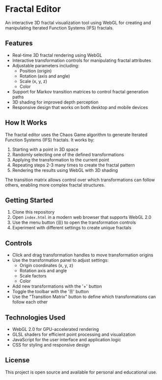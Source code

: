 # Fractal Editor

An interactive 3D fractal visualization tool using WebGL for creating and manipulating Iterated Function Systems (IFS) fractals.

## Features

- Real-time 3D fractal rendering using WebGL
- Interactive transformation controls for manipulating fractal attributes
- Adjustable parameters including:
  - Position (origin)
  - Rotation (axis and angle)
  - Scale (x, y, z)
  - Color
- Support for Markov transition matrices to control fractal generation paths
- 3D shading for improved depth perception
- Responsive design that works on both desktop and mobile devices

## How It Works

The fractal editor uses the Chaos Game algorithm to generate Iterated Function Systems (IFS) fractals. It works by:

1. Starting with a point in 3D space
2. Randomly selecting one of the defined transformations
3. Applying the transformation to the current point
4. Repeating steps 2-3 many times to create the fractal pattern
5. Rendering the results using WebGL with 3D shading

The transition matrix allows control over which transformations can follow others, enabling more complex fractal structures.

## Getting Started

1. Clone this repository
2. Open `index.html` in a modern web browser that supports WebGL 2.0
3. Use the menu button (☰) to open the transformation controls
4. Experiment with different settings to create unique fractals

## Controls

- Click and drag transformation handles to move transformation origins
- Use the transformation panel to adjust settings:
  - Origin coordinates (x, y, z)
  - Rotation axis and angle
  - Scale factors
  - Color
- Add new transformations with the '+' button
- Toggle the toolbar with the '☰' button
- Use the "Transition Matrix" button to define which transformations can follow each other

## Technologies Used

- WebGL 2.0 for GPU-accelerated rendering
- GLSL shaders for efficient point processing and visualization
- JavaScript for the user interface and application logic
- CSS for styling and responsive design

## License

This project is open source and available for personal and educational use.